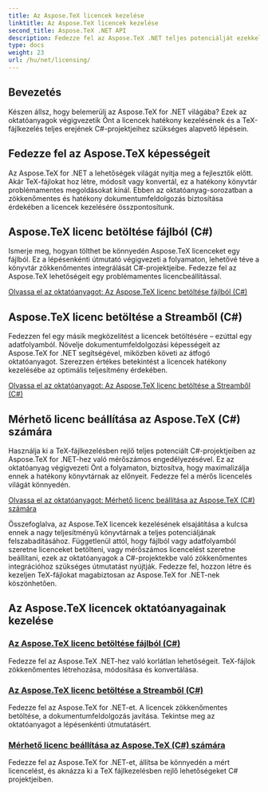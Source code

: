 ```yaml
---
title: Az Aspose.TeX licencek kezelése
linktitle: Az Aspose.TeX licencek kezelése
second_title: Aspose.TeX .NET API
description: Fedezze fel az Aspose.TeX .NET teljes potenciálját ezekkel az oktatóanyagokkal. Tanulja meg a licencek kezelését, javítsa a dokumentumfeldolgozást, és fedezze fel a határtalan lehetőségeket.
type: docs
weight: 23
url: /hu/net/licensing/
---
```

## Bevezetés

Készen állsz, hogy belemerülj az Aspose.TeX for .NET világába? Ezek az oktatóanyagok végigvezetik Önt a licencek hatékony kezelésének és a TeX-fájlkezelés teljes erejének C#-projektjeihez szükséges alapvető lépésein.

## Fedezze fel az Aspose.TeX képességeit

Az Aspose.TeX for .NET a lehetőségek világát nyitja meg a fejlesztők előtt. Akár TeX-fájlokat hoz létre, módosít vagy konvertál, ez a hatékony könyvtár problémamentes megoldásokat kínál. Ebben az oktatóanyag-sorozatban a zökkenőmentes és hatékony dokumentumfeldolgozás biztosítása érdekében a licencek kezelésére összpontosítunk.

## Aspose.TeX licenc betöltése fájlból (C#)

Ismerje meg, hogyan tölthet be könnyedén Aspose.TeX licenceket egy fájlból. Ez a lépésenkénti útmutató végigvezeti a folyamaton, lehetővé téve a könyvtár zökkenőmentes integrálását C#-projektjeibe. Fedezze fel az Aspose.TeX lehetőségeit egy problémamentes licencbeállítással.

[Olvassa el az oktatóanyagot: Az Aspose.TeX licenc betöltése fájlból (C#)](./load-license-from-file-csharp/)

## Aspose.TeX licenc betöltése a Streamből (C#)

Fedezzen fel egy másik megközelítést a licencek betöltésére – ezúttal egy adatfolyamból. Növelje dokumentumfeldolgozási képességeit az Aspose.TeX for .NET segítségével, miközben követi az átfogó oktatóanyagot. Szerezzen értékes betekintést a licencek hatékony kezelésébe az optimális teljesítmény érdekében.

[Olvassa el az oktatóanyagot: Az Aspose.TeX licenc betöltése a Streamből (C#)](./load-license-from-stream-csharp/)

## Mérhető licenc beállítása az Aspose.TeX (C#) számára

Használja ki a TeX-fájlkezelésben rejlő teljes potenciált C#-projektjeiben az Aspose.TeX for .NET-hez való mérőszámos engedélyezésével. Ez az oktatóanyag végigvezeti Önt a folyamaton, biztosítva, hogy maximalizálja ennek a hatékony könyvtárnak az előnyeit. Fedezze fel a mérős licencelés világát könnyedén.

[Olvassa el az oktatóanyagot: Mérhető licenc beállítása az Aspose.TeX (C#) számára](./set-metered-license-csharp/)

Összefoglalva, az Aspose.TeX licencek kezelésének elsajátítása a kulcsa ennek a nagy teljesítményű könyvtárnak a teljes potenciáljának felszabadításához. Függetlenül attól, hogy fájlból vagy adatfolyamból szeretne licenceket betölteni, vagy mérőszámos licencelést szeretne beállítani, ezek az oktatóanyagok a C#-projektekbe való zökkenőmentes integrációhoz szükséges útmutatást nyújtják. Fedezze fel, hozzon létre és kezeljen TeX-fájlokat magabiztosan az Aspose.TeX for .NET-nek köszönhetően.
## Az Aspose.TeX licencek oktatóanyagainak kezelése
### [Az Aspose.TeX licenc betöltése fájlból (C#)](./load-license-from-file-csharp/)
Fedezze fel az Aspose.TeX .NET-hez való korlátlan lehetőségeit. TeX-fájlok zökkenőmentes létrehozása, módosítása és konvertálása.
### [Az Aspose.TeX licenc betöltése a Streamből (C#)](./load-license-from-stream-csharp/)
Fedezze fel az Aspose.TeX for .NET-et. A licencek zökkenőmentes betöltése, a dokumentumfeldolgozás javítása. Tekintse meg az oktatóanyagot a lépésenkénti útmutatásért.
### [Mérhető licenc beállítása az Aspose.TeX (C#) számára](./set-metered-license-csharp/)
Fedezze fel az Aspose.TeX for .NET-et, állítsa be könnyedén a mért licencelést, és aknázza ki a TeX fájlkezelésben rejlő lehetőségeket C# projektjeiben.
